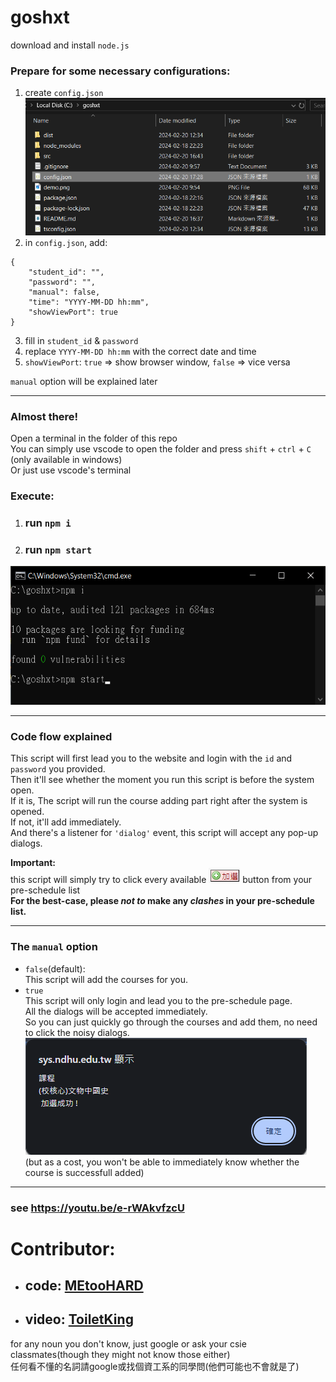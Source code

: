 # goshxt  

download and install `node.js`  

### Prepare for some necessary configurations:

1. create `config.json` 
![alt text](https://github.com/594-666/goshxt/blob/main/demo.png?raw=true)  
2. in `config.json`, add:  

```
{
    "student_id": "",
    "password": "",
    "manual": false,
    "time": "YYYY-MM-DD hh:mm",
    "showViewPort": true
}
```  

3. fill in `student_id` & `password`  
4. replace `YYYY-MM-DD hh:mm` with the correct date and time  
5. `showViewPort`: `true` => show browser window, `false` => vice versa  

`manual` option will be explained later  

---
### Almost there!

Open a terminal in the folder of this repo  
You can simply use vscode to open the folder and press `shift` + `ctrl` + `C` (only available in windows)  
Or just use vscode's terminal  

### Execute:  

1. ### run `npm i`  
2. ### run `npm start`  

![alt text](https://github.com/594-666/goshxt/blob/main/terminal.png?raw=true)  

---  

### Code flow explained  

This script will first lead you to the website and login with the `id` and `password` you provided.  
Then it'll see whether the moment you run this script is before the system open.  
If it is, The script will run the course adding part right after the system is opened.  
If not, it'll add immediately.  
And there's a listener for `'dialog'` event, this script will accept any pop-up dialogs.

**Important:**  
this script will simply try to click every available ![alt text](https://github.com/594-666/goshxt/blob/main/add_btn.png?raw=true) button from your pre-schedule list  
**For the best-case, please *not to* make any *clashes* in your pre-schedule list.**  

---

### The `manual` option

- `false`(default):  
This script will add the courses for you.
- `true`  
This script will only login and lead you to the pre-schedule page.  
All the dialogs will be accepted immediately.  
So you can just quickly go through the courses and add them, no need to click the noisy dialogs.  
![alt text](https://github.com/594-666/goshxt/blob/main/dialog.png?raw=true)  
(but as a cost, you won't be able to immediately know whether the course is successfull added)  

---  

###  see https://youtu.be/e-rWAkvfzcU  

# **Contributor:**
- ## **code:** [MEtooHARD](https://github.com/MEtooHARD)
- ## **video:** [ToiletKing](https://www.youtube.com/@ToiletKing)

for any noun you don't know, just google or ask your csie classmates(though they might not know those either)  
任何看不懂的名詞請google或找個資工系的同學問(他們可能也不會就是了)
